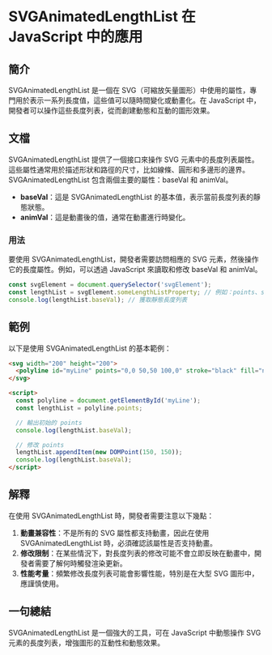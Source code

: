 <!--
Meta Description: # SVGAnimatedLengthList 在 JavaScript 中的應用 ## 簡介 SVGAnimatedLengthList 是一個在 SVG（可縮放矢量圖形）中使用的屬性，專門用於表示一系列長度值，這些值可以隨時間變化或動畫化。在 JavaScript 中，開發者可以操作這些長度列表...
Meta Keywords: svganimatedlengthlist, svg, baseval, lengthlist, javascript
-->

# SVGAnimatedLengthList 在 JavaScript 中的應用

## 簡介
SVGAnimatedLengthList 是一個在 SVG（可縮放矢量圖形）中使用的屬性，專門用於表示一系列長度值，這些值可以隨時間變化或動畫化。在 JavaScript 中，開發者可以操作這些長度列表，從而創建動態和互動的圖形效果。

## 文檔
SVGAnimatedLengthList 提供了一個接口來操作 SVG 元素中的長度列表屬性。這些屬性通常用於描述形狀和路徑的尺寸，比如線條、圓形和多邊形的邊界。SVGAnimatedLengthList 包含兩個主要的屬性：baseVal 和 animVal。

- **baseVal**：這是 SVGAnimatedLengthList 的基本值，表示當前長度列表的靜態狀態。
- **animVal**：這是動畫後的值，通常在動畫進行時變化。

### 用法
要使用 SVGAnimatedLengthList，開發者需要訪問相應的 SVG 元素，然後操作它的長度屬性。例如，可以透過 JavaScript 來讀取和修改 baseVal 和 animVal。

```javascript
const svgElement = document.querySelector('svgElement');
const lengthList = svgElement.someLengthListProperty; // 例如：points、stroke-dasharray
console.log(lengthList.baseVal); // 獲取靜態長度列表
```

## 範例
以下是使用 SVGAnimatedLengthList 的基本範例：

```html
<svg width="200" height="200">
  <polyline id="myLine" points="0,0 50,50 100,0" stroke="black" fill="none"/>
</svg>

<script>
  const polyline = document.getElementById('myLine');
  const lengthList = polyline.points;

  // 輸出初始的 points
  console.log(lengthList.baseVal);

  // 修改 points
  lengthList.appendItem(new DOMPoint(150, 150));
  console.log(lengthList.baseVal);
</script>
```

## 解釋
在使用 SVGAnimatedLengthList 時，開發者需要注意以下幾點：

1. **動畫兼容性**：不是所有的 SVG 屬性都支持動畫，因此在使用 SVGAnimatedLengthList 時，必須確認該屬性是否支持動畫。
2. **修改限制**：在某些情況下，對長度列表的修改可能不會立即反映在動畫中，開發者需要了解何時觸發渲染更新。
3. **性能考量**：頻繁修改長度列表可能會影響性能，特別是在大型 SVG 圖形中，應謹慎使用。

## 一句總結
SVGAnimatedLengthList 是一個強大的工具，可在 JavaScript 中動態操作 SVG 元素的長度列表，增強圖形的互動性和動態效果。